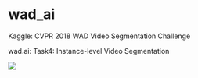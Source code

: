 # wad_ai
Kaggle: CVPR 2018 WAD Video Segmentation Challenge

wad.ai: Task4: Instance-level Video Segmentation

![](https://github.com/connure/wad_ai/blob/master/PRESENTATION/video.gif)
